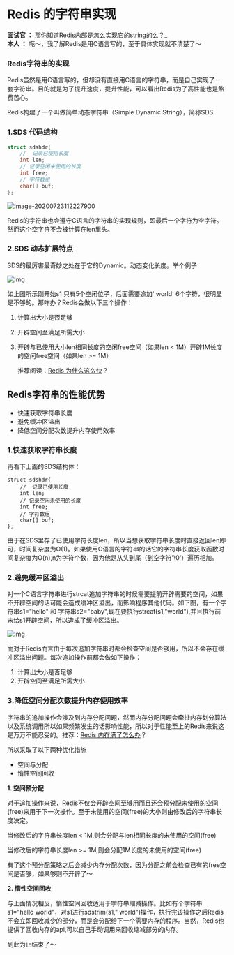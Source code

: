 # Redis 的字符串实现

**面试官 ：** 那你知道Redis内部是怎么实现它的string的么？_  
**本人 ：** 呃～，我了解Redis是用C语言写的，至于具体实现就不清楚了～

### Redis字符串的实现

Redis虽然是用C语言写的，但却没有直接用C语言的字符串，而是自己实现了一套字符串。目的就是为了提升速度，提升性能，可以看出Redis为了高性能也是煞费苦心。

Redis构建了一个叫做简单动态字符串（Simple Dynamic String），简称SDS

### 1.SDS 代码结构

```c
struct sdshdr{  
    //  记录已使用长度  
    int len;  
    // 记录空闲未使用的长度  
    int free;  
    // 字符数组  
    char[] buf;  
};  
```

![image-20200723112227900](https://cdn.jsdelivr.net/gh/cuteSoul/imgbed/img/image-20200723112227900.png)

Redis的字符串也会遵守C语言的字符串的实现规则，即最后一个字符为空字符。然而这个空字符不会被计算在len里头。

### 2.SDS 动态扩展特点

SDS的最厉害最奇妙之处在于它的Dynamic。动态变化长度。举个例子

![img](https://mmbiz.qpic.cn/mmbiz_png/TNUwKhV0JpSWibpl8QRZPpBpBUicCHXric6mbZPoVQprrBBfK2o5s5F2WT8oGPQLqGuQ8ax0ckDosW4pMv0LJhOdg/640?wx_fmt=png&tp=webp&wxfrom=5&wx_lazy=1&wx_co=1)

如上图所示刚开始s1 只有5个空闲位子，后面需要追加' world' 6个字符，很明显是不够的。那咋办？Redis会做以下三个操作：

1. 计算出大小是否足够

2. 开辟空间至满足所需大小

3. 开辟与已使用大小len相同长度的空闲free空间（如果len < 1M）开辟1M长度的空闲free空间（如果len >= 1M）

   

   推荐阅读：[Redis 为什么这么快](http://mp.weixin.qq.com/s?__biz=MzI3ODcxMzQzMw==&mid=2247488079&idx=1&sn=1ecf7c491e9275dda8bfe0a52376cfe5&chksm=eb539779dc241e6fff288cd248f6d99c9456dea607fa7dfb624fc1597065e01bf4d2f92974fe&scene=21#wechat_redirect)？

## Redis字符串的性能优势

- 快速获取字符串长度
- 避免缓冲区溢出
- 降低空间分配次数提升内存使用效率

### 1.快速获取字符串长度

再看下上面的SDS结构体：

```
struct sdshdr{  
    //  记录已使用长度  
    int len;  
    // 记录空闲未使用的长度  
    int free;  
    // 字符数组  
    char[] buf;  
};  
```

由于在SDS里存了已使用字符长度len，所以当想获取字符串长度时直接返回len即可，时间复杂度为O(1)。如果使用C语言的字符串的话它的字符串长度获取函数时间复杂度为O(n),n为字符个数，因为他是从头到尾（到空字符'\0'）遍历相加。

### 2.避免缓冲区溢出

对一个C语言字符串进行strcat追加字符串的时候需要提前开辟需要的空间，如果不开辟空间的话可能会造成缓冲区溢出，而影响程序其他代码。如下图，有一个字符串s1="hello" 和 字符串s2="baby",现在要执行strcat(s1,"world"),并且执行前未给s1开辟空间，所以造成了缓冲区溢出。

![img](https://mmbiz.qpic.cn/mmbiz_png/TNUwKhV0JpSWibpl8QRZPpBpBUicCHXric6QEyicQBNEFrxsYZ8rRuQtnsQTXjTXWbDyYxSd1oKGibK6kk7PgcictYwA/640?wx_fmt=png&tp=webp&wxfrom=5&wx_lazy=1&wx_co=1)

而对于Redis而言由于每次追加字符串时都会检查空间是否够用，所以不会存在缓冲区溢出问题。每次追加操作前都会做如下操作：

1. 计算出大小是否足够
2. 开辟空间至满足所需大小

### 3.降低空间分配次数提升内存使用效率

字符串的追加操作会涉及到内存分配问题，然而内存分配问题会牵扯内存划分算法以及系统调用所以如果频繁发生的话影响性能，所以对于性能至上的Redis来说这是万万不能忍受的。推荐：[Redis 内存满了怎么办](http://mp.weixin.qq.com/s?__biz=MzI3ODcxMzQzMw==&mid=2247491125&idx=2&sn=38b8fe0def22de8da49d49b42793dee9&chksm=eb539b03dc241215d5860327cacf923cf2aa709635f2bc6f14a098721dcb4fe717008c460636&scene=21#wechat_redirect)？

所以采取了以下两种优化措施

- 空间与分配
- 惰性空间回收

**1. 空间预分配**

对于追加操作来说，Redis不仅会开辟空间至够用而且还会预分配未使用的空间(free)来用于下一次操作。至于未使用的空间(free)的大小则由修改后的字符串长度决定。

当修改后的字符串长度len < 1M,则会分配与len相同长度的未使用的空间(free)

当修改后的字符串长度len >= 1M,则会分配1M长度的未使用的空间(free)

有了这个预分配策略之后会减少内存分配次数，因为分配之前会检查已有的free空间是否够，如果够则不开辟了～

**2. 惰性空间回收**

与上面情况相反，惰性空间回收适用于字符串缩减操作。比如有个字符串s1="hello world"，对s1进行sdstrim(s1," world")操作，执行完该操作之后Redis不会立即回收减少的部分，而是会分配给下一个需要内存的程序。当然，Redis也提供了回收内存的api,可以自己手动调用来回收缩减部分的内存。

到此为止结束了～

